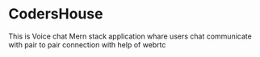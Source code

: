 # CodersHouse
This is Voice chat Mern stack application whare users chat communicate with pair to pair connection with help of webrtc 
